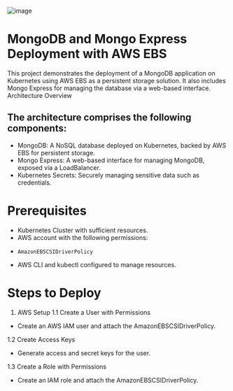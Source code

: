 
![image](https://github.com/user-attachments/assets/058702a8-971a-400c-88d6-e114614f5589)

# MongoDB and Mongo Express Deployment with AWS EBS

This project demonstrates the deployment of a MongoDB application on Kubernetes using AWS EBS as a persistent storage solution. It also includes Mongo Express for managing the database via a web-based interface.
Architecture Overview

## The architecture comprises the following components:

   - MongoDB: A NoSQL database deployed on Kubernetes, backed by AWS EBS for persistent storage.
   - Mongo Express: A web-based interface for managing MongoDB, exposed via a LoadBalancer.
   - Kubernetes Secrets: Securely managing sensitive data such as credentials.

# Prerequisites

   - Kubernetes Cluster with sufficient resources.
   - AWS account with the following permissions:
   -     AmazonEBSCSIDriverPolicy
   - AWS CLI and kubectl configured to manage resources.

# Steps to Deploy
  1. AWS Setup
  1.1 Create a User with Permissions

   - Create an AWS IAM user and attach the AmazonEBSCSIDriverPolicy.

1.2 Create Access Keys

   - Generate access and secret keys for the user.

1.3 Create a Role with Permissions

   - Create an IAM role and attach the AmazonEBSCSIDriverPolicy.
